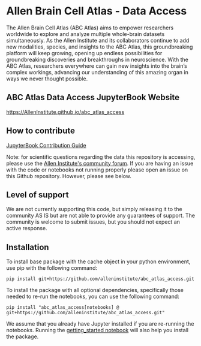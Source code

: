 # Allen Brain Cell Atlas - Data Access

The Allen Brain Cell Atlas (ABC Atlas) aims to empower researchers worldwide to
explore and analyze multiple whole-brain datasets simultaneously. As the Allen
Institute and its collaborators continue to add new modalities, species, and
insights to the ABC Atlas, this groundbreaking platform will keep growing,
opening up endless possibilities for groundbreaking discoveries and
breakthroughs in neuroscience. With the ABC Atlas, researchers everywhere can
gain new insights into the brain’s complex workings, advancing our
understanding of this amazing organ in ways we never thought possible.

## ABC Atlas Data Access JupyterBook Website
https://AllenInstitute.github.io/abc_atlas_access

## How to contribute 
[JupyterBook Contribution Guide](docs/jupyterbook/README.md)

Note: for scientific questions regarding the data this repository is accessing,
please use the
[Allen Institute's community forum](https://community.brain-map.org/).
If you are having an issue with the code or notebooks not running properly
please open an issue on this Github repository. However, please see below.

## Level of support
We are not currently supporting this code, but simply releasing it to the
community AS IS but are not able to provide any guarantees of support. The
community is welcome to submit issues, but you should not expect an active
response.

## Installation

To install base package with the cache object in your python environment, use
pip with the following command:

```console
pip install git+https://github.com/alleninstitute/abc_atlas_access.git
```

To install the package with all optional dependencies, specifically those needed
to re-run the notebooks, you can use the following command:

```console
pip install "abc_atlas_access[notebooks] @ git+https://github.com/alleninstitute/abc_atlas_access.git"
```

We assume that you already have Jupyter installed if you are re-running the
notebooks. Running the [getting_started notebook](https://alleninstitute.github.io/abc_atlas_access/notebooks/getting_started.html)
will also help you install the package.
